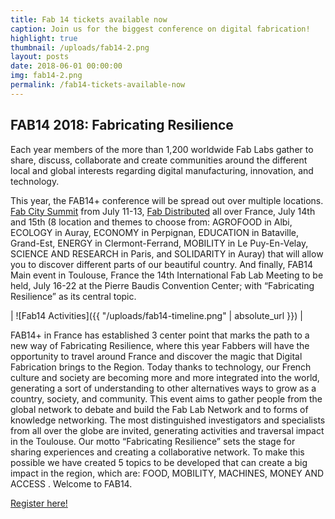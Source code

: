 ```yaml
---
title: Fab 14 tickets available now
caption: Join us for the biggest conference on digital fabrication!
highlight: true
thumbnail: /uploads/fab14-2.png
layout: posts
date: 2018-06-01 00:00:00
img: fab14-2.png
permalink: /fab14-tickets-available-now
---
```


## FAB14 2018: Fabricating Resilience

Each year members of the more than 1,200 worldwide Fab Labs gather to share, discuss, collaborate and create communities around the different local and global interests regarding digital manufacturing, innovation, and technology.

This year, the FAB14+ conference will be spread out over multiple locations. [Fab City Summit](https://summit.fabcity.paris/) from July 11-13, [Fab Distributed](http://distributed.fab14.org/) all over France, July 14th and 15th (8 location and themes to choose from: AGROFOOD in Albi, ECOLOGY in Auray, ECONOMY in Perpignan, EDUCATION in Bataville, Grand-Est, ENERGY in Clermont-Ferrand, MOBILITY in Le Puy-En-Velay, SCIENCE AND RESEARCH in Paris, and SOLIDARITY in Auray) that will allow you to discover different parts of our beautiful country. And finally, FAB14 Main event in Toulouse, France the 14th International Fab Lab Meeting to be held, July 16-22 at the Pierre Baudis Convention Center; with “Fabricating Resilience” as its central topic.

| ![Fab14 Activities]({{ "/uploads/fab14-timeline.png"       | absolute\_url }}) |

FAB14+ in France has established 3 center point that marks the path to a new way of Fabricating Resilience, where this year Fabbers will have the opportunity to travel around France and discover the magic that Digital Fabrication brings to the Region. Today thanks to technology, our French culture and society are becoming more and more integrated into the world, generating a sort of understanding to other alternatives ways to grow as a country, society, and community. This event aims to gather people from the global network to debate and build the Fab Lab Network and to forms of knowledge networking. The most distinguished investigators and specialists from all over the globe are invited, generating activities and traversal impact in the Toulouse. Our motto “Fabricating Resilience” sets the stage for sharing experiences and creating a collaborative network. To make this possible we have created 5 topics to be developed that can create a big impact in the region, which are: FOOD, MOBILITY, MACHINES, MONEY AND ACCESS . Welcome to FAB14.

[Register here!](http://fab14.org/register/)